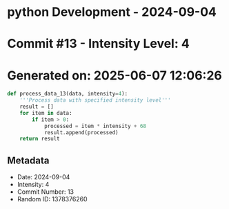 ﻿# python Development - 2024-09-04
# Commit #13 - Intensity Level: 4
# Generated on: 2025-06-07 12:06:26
```python
def process_data_13(data, intensity=4):
    '''Process data with specified intensity level'''
    result = []
    for item in data:
        if item > 0:
            processed = item * intensity + 68
            result.append(processed)
    return result
```
## Metadata
- Date: 2024-09-04
- Intensity: 4
- Commit Number: 13
- Random ID: 1378376260
